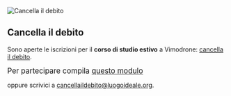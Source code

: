 ![Cancella il debito](images/news/cancella_il_debito.jpg)

## Cancella il debito

Sono aperte le iscrizioni per il **corso di studio estivo** a Vimodrone: [cancella il debito][1].

<big>Per partecipare compila [questo modulo][2]</big>

oppure scrivici a [cancellaildebito@luogoideale.org][3].

[1]: #cancella-il-debito
[2]: https://docs.google.com/forms/d/1rL65KfBBD2CGSiKUozoZTQjreuCvbRJOxpP4lIFBWn4/viewform?usp=send_form
[3]: mailto:cancellaildebito@luogoideale.org
